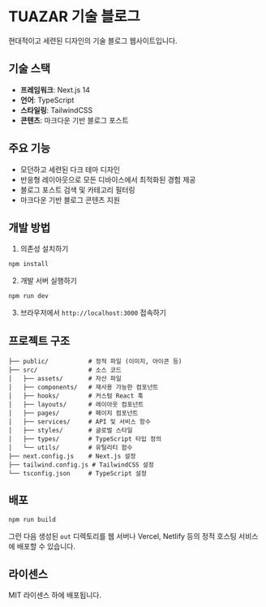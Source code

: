 # TUAZAR 기술 블로그

현대적이고 세련된 디자인의 기술 블로그 웹사이트입니다.

## 기술 스택

- **프레임워크**: Next.js 14
- **언어**: TypeScript
- **스타일링**: TailwindCSS
- **콘텐츠**: 마크다운 기반 블로그 포스트

## 주요 기능

- 모던하고 세련된 다크 테마 디자인
- 반응형 레이아웃으로 모든 디바이스에서 최적화된 경험 제공
- 블로그 포스트 검색 및 카테고리 필터링
- 마크다운 기반 블로그 콘텐츠 지원

## 개발 방법

1. 의존성 설치하기
```bash
npm install
```

2. 개발 서버 실행하기
```bash
npm run dev
```

3. 브라우저에서 `http://localhost:3000` 접속하기

## 프로젝트 구조

```
├── public/           # 정적 파일 (이미지, 아이콘 등)
├── src/              # 소스 코드
│   ├── assets/       # 자산 파일
│   ├── components/   # 재사용 가능한 컴포넌트
│   ├── hooks/        # 커스텀 React 훅
│   ├── layouts/      # 레이아웃 컴포넌트
│   ├── pages/        # 페이지 컴포넌트
│   ├── services/     # API 및 서비스 함수
│   ├── styles/       # 글로벌 스타일
│   ├── types/        # TypeScript 타입 정의
│   └── utils/        # 유틸리티 함수
├── next.config.js    # Next.js 설정
├── tailwind.config.js # TailwindCSS 설정
└── tsconfig.json     # TypeScript 설정
```

## 배포

```bash
npm run build
```

그런 다음 생성된 `out` 디렉토리를 웹 서버나 Vercel, Netlify 등의 정적 호스팅 서비스에 배포할 수 있습니다.

## 라이센스

MIT 라이센스 하에 배포됩니다.